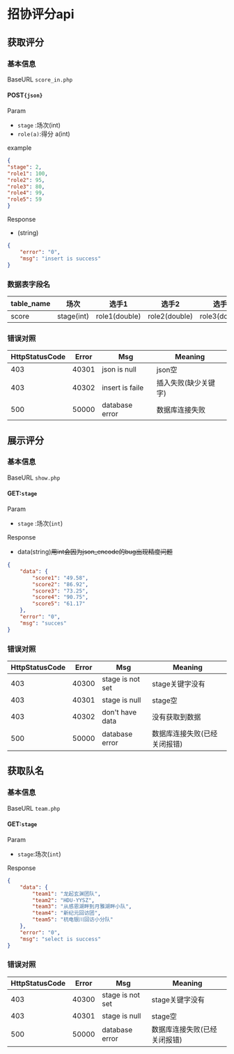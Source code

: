 # 招协评分api

## 获取评分 

### 基本信息

BaseURL `score_in.php`

#### POST`{json}`

Param

- `stage` :场次(int)
- `role(a)`:得分 a(int)

example

```json
{
"stage": 2,
"role1": 100,
"role2": 95,
"role3": 80,
"role4": 99,
"role5": 59
}
```

Response

- (string)

```json
{
    "error": "0",
    "msg": "insert is success"
}
```

### 数据表字段名

| table_name | 场次       | 选手1         | 选手2         | 选手3         | 选手4         | 选手5         |
| ---------- | ---------- | ------------- | ------------- | ------------- | ------------- | ------------- |
| score      | stage(int) | role1(double) | role2(double) | role3(double) | role4(double) | role5(double) |

### 错误对照

| HttpStatusCode | Error | Msg             | Meaning                |
| -------------- | ----- | --------------- | ---------------------- |
| 403            | 40301 | json is null    | json空                 |
| 403            | 40302 | insert is faile | 插入失败(缺少关键字)   |
| 500            | 50000 | database error  | 数据库连接失败         |

## 展示评分 

### 基本信息

BaseURL `show.php`

#### GET:`stage`

Param

- `stage` :场次(`int`)

Response

- data(string)~~用int会因为json_encode的bug出现精度问题~~

```json
{
    "data": {
        "score1": "49.58",
        "score2": "86.92",
        "score3": "73.25",
        "score4": "90.75",
        "score5": "61.17"
    },
    "error": "0",
    "msg": "succes"
}
```

### 错误对照

| HttpStatusCode | Error | Msg              | Meaning                      |
| -------------- | ----- | ---------------- | ---------------------------- |
| 403            | 40300 | stage is not set | stage关键字没有              |
| 403            | 40301 | stage is null    | stage空                      |
| 403            | 40302 | don't have data  | 没有获取到数据               |
| 500            | 50000 | database error   | 数据库连接失败(已经关闭报错) |

## 获取队名

### 基本信息

BaseURL `team.php`

#### GET:`stage`

Param

- `stage`:场次(`int`)

Response

```json
{
    "data": {
        "team1": "龙起玄渊团队",
        "team2": "HDU-YYSZ",
        "team3": "从感恩湖畔到月雅湖畔小队",
        "team4": "新纪元回访团",
        "team5": "杭电银川回访小分队"
    },
    "error": "0",
    "msg": "select is success"
}
```

### 错误对照

| HttpStatusCode | Error | Msg              | Meaning                      |
| -------------- | ----- | ---------------- | ---------------------------- |
| 403            | 40300 | stage is not set | stage关键字没有              |
| 403            | 40301 | stage is null    | stage空                      |
| 500            | 50000 | database error   | 数据库连接失败(已经关闭报错) |

